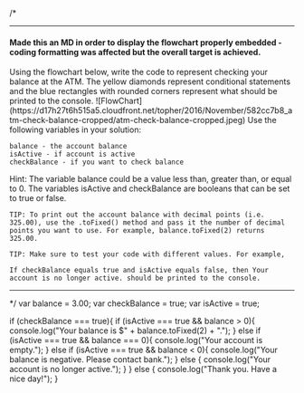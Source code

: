/*
***********************************************************************************************************************************************
<h4>Made this an MD in order to display the flowchart properly embedded - coding formatting was affected but the overall target is achieved. </h4>
Using the flowchart below, write the code to represent checking your balance at the ATM. The yellow diamonds represent conditional statements and the blue rectangles with rounded corners represent what should be printed to the console.
![FlowChart](https://d17h27t6h515a5.cloudfront.net/topher/2016/November/582cc7b8_atm-check-balance-cropped/atm-check-balance-cropped.jpeg)
Use the following variables in your solution:

    balance - the account balance
    isActive - if account is active
    checkBalance - if you want to check balance

Hint: The variable balance could be a value less than, greater than, or equal to 0. The variables isActive and checkBalance are booleans that can be set to true or false.

    TIP: To print out the account balance with decimal points (i.e. 325.00), use the .toFixed() method and pass it the number of decimal points you want to use. For example, balance.toFixed(2) returns 325.00.

    TIP: Make sure to test your code with different values. For example,

    If checkBalance equals true and isActive equals false, then Your account is no longer active. should be printed to the console.
***********************************************************************************************************************************************
*/
var balance = 3.00;
var checkBalance = true;
var isActive = true;

if (checkBalance === true){
if (isActive === true && balance > 0){
console.log("Your balance is $" + balance.toFixed(2) + ".");
}
else if (isActive === true && balance === 0){
console.log("Your account is empty.");
}
else if (isActive === true && balance < 0){
console.log("Your balance is negative. Please contact bank.");
}
else {
console.log("Your account is no longer active.");
}
}
else {
console.log("Thank you. Have a nice day!");
}
